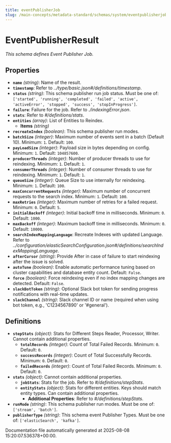 ```yaml
---
title: eventPublisherJob
slug: /main-concepts/metadata-standard/schemas/system/eventpublisherjob
---
```


# EventPublisherResult

*This schema defines Event Publisher Job.*

## Properties

- **`name`** *(string)*: Name of the result.
- **`timestamp`**: Refer to *../type/basic.json#/definitions/timestamp*.
- **`status`** *(string)*: This schema publisher run job status. Must be one of: `['started', 'running', 'completed', 'failed', 'active', 'activeError', 'stopped', 'success', 'stopInProgress']`.
- **`failure`**: Failure for the job. Refer to *./indexingError.json*.
- **`stats`**: Refer to *#/definitions/stats*.
- **`entities`** *(array)*: List of Entities to Reindex.
  - **Items** *(string)*
- **`recreateIndex`** *(boolean)*: This schema publisher run modes.
- **`batchSize`** *(integer)*: Maximum number of events sent in a batch (Default 10). Minimum: `1`. Default: `100`.
- **`payLoadSize`** *(integer)*: Payload size in bytes depending on config. Minimum: `1`. Default: `104857600`.
- **`producerThreads`** *(integer)*: Number of producer threads to use for reindexing. Minimum: `1`. Default: `1`.
- **`consumerThreads`** *(integer)*: Number of consumer threads to use for reindexing. Minimum: `1`. Default: `1`.
- **`queueSize`** *(integer)*: Queue Size to use internally for reindexing. Minimum: `1`. Default: `100`.
- **`maxConcurrentRequests`** *(integer)*: Maximum number of concurrent requests to the search index. Minimum: `1`. Default: `100`.
- **`maxRetries`** *(integer)*: Maximum number of retries for a failed request. Minimum: `0`. Default: `5`.
- **`initialBackoff`** *(integer)*: Initial backoff time in milliseconds. Minimum: `0`. Default: `1000`.
- **`maxBackoff`** *(integer)*: Maximum backoff time in milliseconds. Minimum: `0`. Default: `10000`.
- **`searchIndexMappingLanguage`**: Recreate Indexes with updated Language. Refer to *../configuration/elasticSearchConfiguration.json#/definitions/searchIndexMappingLanguage*.
- **`afterCursor`** *(string)*: Provide After in case of failure to start reindexing after the issue is solved.
- **`autoTune`** *(boolean)*: Enable automatic performance tuning based on cluster capabilities and database entity count. Default: `False`.
- **`force`** *(boolean)*: Force reindexing even if no index mapping changes are detected. Default: `False`.
- **`slackBotToken`** *(string)*: Optional Slack bot token for sending progress notifications with real-time updates.
- **`slackChannel`** *(string)*: Slack channel ID or name (required when using bot token, e.g., 'C1234567890' or '#general').
## Definitions

- **`stepStats`** *(object)*: Stats for Different Steps Reader, Processor, Writer. Cannot contain additional properties.
  - **`totalRecords`** *(integer)*: Count of Total Failed Records. Minimum: `0`. Default: `0`.
  - **`successRecords`** *(integer)*: Count of Total Successfully Records. Minimum: `0`. Default: `0`.
  - **`failedRecords`** *(integer)*: Count of Total Failed Records. Minimum: `0`. Default: `0`.
- **`stats`** *(object)*: Cannot contain additional properties.
  - **`jobStats`**: Stats for the job. Refer to *#/definitions/stepStats*.
  - **`entityStats`** *(object)*: Stats for different entities. Keys should match entity types. Can contain additional properties.
    - **Additional Properties**: Refer to *#/definitions/stepStats*.
- **`runMode`** *(string)*: This schema publisher run modes. Must be one of: `['stream', 'batch']`.
- **`publisherType`** *(string)*: This schema event Publisher Types. Must be one of: `['elasticSearch', 'kafka']`.


Documentation file automatically generated at 2025-08-08 15:20:07.536378+00:00.
